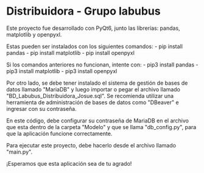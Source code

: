 # Distribuidora - Grupo labubus
Este proyecto fue desarrollado con PyQt6, junto las librerías: pandas, matplotlib y openpyxl.

Estas pueden ser instalados con los siguientes comandos:
    - pip install pandas
    - pip install matplotlib
    - pip install openpyxl

Si los comandos anteriores no funcionan, intente con:
    - pip3 install pandas
    - pip3 install matplotlib
    - pip3 install openpyxl

Por otro lado, se debe tener instalado el sistema de gestión de bases de datos llamado "MariaDB" y luego importar o pegar el archivo llamado "BD_Labubus_Distribuidora_Josue.sql". Se recomienda utilizar una herramienta de administración de bases de datos como "DBeaver" e ingresar con su contraseña. 

En este código, debe configurar su contraseña de MariaDB en el archivo que esta dentro de la carpeta "Modelo" y que se llama "db_config.py", para que la aplicación funcione correctamente.

Para ejecutar este proyecto, debe hacerlo desde el archivo llamado "main.py".

¡Esperamos que esta aplicación sea de tu agrado!
